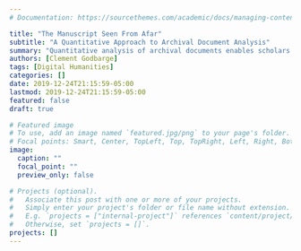 ```yaml
---
# Documentation: https://sourcethemes.com/academic/docs/managing-content/

title: "The Manuscript Seen From Afar"
subtitle: "A Quantitative Approach to Archival Document Analysis"
summary: "Quantitative analysis of archival documents enables scholars to visually represent information and   ..."
authors: [Clement Godbarge]
tags: [Digital Humanities]
categories: []
date: 2019-12-24T21:15:59-05:00
lastmod: 2019-12-24T21:15:59-05:00
featured: false
draft: true

# Featured image
# To use, add an image named `featured.jpg/png` to your page's folder.
# Focal points: Smart, Center, TopLeft, Top, TopRight, Left, Right, BottomLeft, Bottom, BottomRight.
image:
  caption: ""
  focal_point: ""
  preview_only: false

# Projects (optional).
#   Associate this post with one or more of your projects.
#   Simply enter your project's folder or file name without extension.
#   E.g. `projects = ["internal-project"]` references `content/project/deep-learning/index.md`.
#   Otherwise, set `projects = []`.
projects: []
---
```

